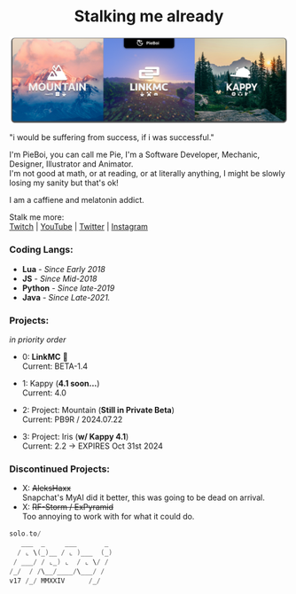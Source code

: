 <div align="center">
<h1>Stalking me already</h1>
</div>

![Wow A Banner](assets/PieBoiProjectsBanner.png)

"i would be suffering from success, if i was successful."

I'm PieBoi, you can call me Pie, I'm a Software Developer, Mechanic, Designer, Illustrator and Animator.   
I'm not good at math, or at reading, or at literally anything,
I might be slowly losing my sanity but that's ok! 

I am a caffiene and melatonin addict.

Stalk me more:   
[Twitch](https://www.twitch.tv/piieboi) | [YouTube](https://youtube.com/@pieboi) | [Twitter](https://twitter.com/pieboi_) | [Instagram](https://instagram.com/piieboi)

### Coding Langs:
- **Lua** - *Since Early 2018*
- **JS** - *Since Mid-2018*
- **Python** - *Since late-2019*
- **Java** - *Since Late-2021.*

### Projects:
*in priority order*
- 0: **LinkMC** :eyes:  
  Current: BETA-1.4
  
- 1: Kappy (**4.1 soon...**)  
  Current: 4.0
  
- 2: Project: Mountain (**Still in Private Beta**)  
  Current: PB9R / 2024.07.22
  
- 3: Project: Iris (**w/ Kappy 4.1**)  
  Current: 2.2 -> EXPIRES Oct 31st 2024

### Discontinued Projects:
- X: ~~AleksHaxx~~  
  Snapchat's MyAI did it better, this was going to be dead on arrival.
- X: ~~RF-Storm / ExPyramid~~  
  Too annoying to work with for what it could do.

```kotlin
solo.to/
   ___  _     ___       _ 
  / ⌞ \(_)__ / ⌞ )___  (_)
 / ___/ / ⌞_) ⌞  / ⌞ \/ / 
/_/  / /\__/____/\___/ /                         
v17 /_/ MMXXIV      /_/
```
